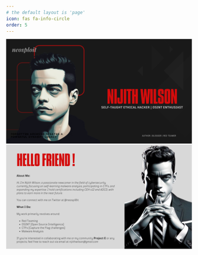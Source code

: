 ```yaml
---
# the default layout is 'page'
icon: fas fa-info-circle
order: 5
---
```


![Intro](/assets/img/about/1.png)
![About](/assets/img/about/2.png)

